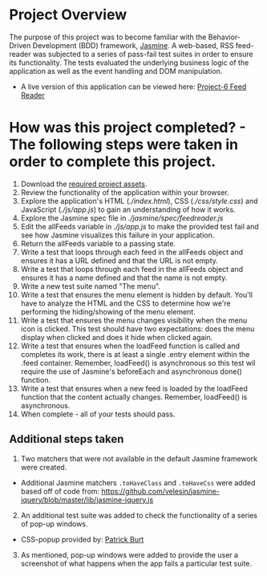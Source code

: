 
# Project Overview

The purpose of this project was to become familiar with the Behavior-Driven Development (BDD) framework, [Jasmine](http://jasmine.github.io/). A web-based, RSS feed-reader was subjected to a series of pass-fail test suites in order to ensure its functionality. The tests evaluated the underlying business logic of the application as well as the event handling and DOM manipulation.

* A live version of this application can be viewed here: [Project-6 Feed Reader](http://marc1981.github.io/project-6--js-testing)

# How was this project completed? - The following steps were taken in order to complete this project.

1. Download the [required project assets](http://github.com/udacity/frontend-nanodegree-feedreader).
2. Review the functionality of the application within your browser.
3. Explore the application's HTML (*./index.html*), CSS (*./css/style.css*) and JavaScript (*./js/app.js*) to gain an understanding of how it works.
4. Explore the Jasmine spec file in *./jasmine/spec/feedreader.js*
5. Edit the allFeeds variable in *./js/app.js* to make the provided test fail and see how Jasmine visualizes this failure in your application.
6. Return the allFeeds variable to a passing state.
7. Write a test that loops through each feed in the allFeeds object and ensures it has a URL defined and that the URL is not empty.
8. Write a test that loops through each feed in the allFeeds object and ensures it has a name defined and that the name is not empty.
9. Write a new test suite named "The menu".
10. Write a test that ensures the menu element is hidden by default. You'll have to analyze the HTML and the CSS to determine how we're performing the hiding/showing of the menu element.
11. Write a test that ensures the menu changes visibility when the menu icon is clicked. This test should have two expectations: does the menu display when clicked and does it hide when clicked again.
12. Write a test that ensures when the loadFeed function is called and completes its work, there is at least a single .entry element within the .feed container. Remember, loadFeed() is asynchronous so this test wil require the use of Jasmine's beforeEach and asynchronous done() function.
13. Write a test that ensures when a new feed is loaded by the loadFeed function that the content actually changes. Remember, loadFeed() is asynchronous.
14. When complete - all of your tests should pass.

## Additional steps taken

1. Two matchers that were not available in the default Jasmine framework were created.
* Additional Jasmine matchers `.toHaveClass` and `.toHaveCss` were added based off of code from: https://github.com/velesin/jasmine-jquery/blob/master/lib/jasmine-jquery.js
2. An additional test suite was added to check the functionality of a series of pop-up windows.
* CSS-popup provided by: [Patrick Burt](http://www.pat-burt.com/web-development/how-to-do-a-css-popup-without-opening-a-new-window/)
3. As mentioned, pop-up windows were added to provide the user a screenshot of what happens when the app fails a particular test suite.